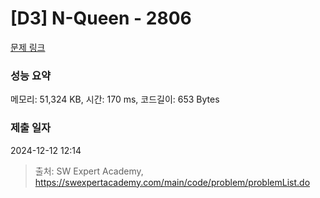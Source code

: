 # [D3] N-Queen - 2806 

[문제 링크](https://swexpertacademy.com/main/code/problem/problemDetail.do?contestProbId=AV7GKs06AU0DFAXB) 

### 성능 요약

메모리: 51,324 KB, 시간: 170 ms, 코드길이: 653 Bytes

### 제출 일자

2024-12-12 12:14



> 출처: SW Expert Academy, https://swexpertacademy.com/main/code/problem/problemList.do